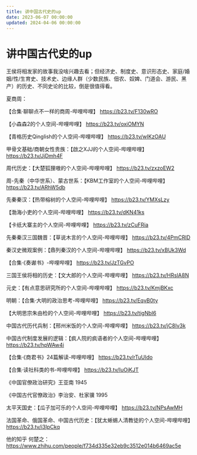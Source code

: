 ```yaml
---
title: 讲中国古代史的up
date: 2023-06-07 00:00:00
updated: 2024-04-06 00:00:00
---
```


# 讲中国古代史的up

王侯将相发家的故事我没啥兴趣去看；但经济史、制度史、意识形态史、家庭/婚姻/性/生育史、技术史、边缘人群（少数民族、佃农、奴婢、门道会、游民、黑产）的历史、不同史论的比较，倒是很值得看。

夏商周：

【合集·聊聊点不一样的商周-哔哩哔哩】 https://b23.tv/F130wRO

【小森森2的个人空间-哔哩哔哩】 https://b23.tv/oxiOMYN

【青格历史Qinglish的个人空间-哔哩哔哩】 https://b23.tv/wIKzOAU

甲骨文基础/商朝女性贵族：【啟之XJJ的个人空间-哔哩哔哩】 https://b23.tv/JjDmh4F

周代历史：【大楚狐狸嗷的个人空间-哔哩哔哩】 https://b23.tv/zxzoEW2

周-先秦（中华世系）、蒙古世系：【KBM工作室的个人空间-哔哩哔哩】 https://b23.tv/ARhW5db

先秦秦汉：【热带榕树的个人空间-哔哩哔哩】 https://b23.tv/YMXsLzy

【渤海小吏的个人空间-哔哩哔哩】 https://b23.tv/dKN41ks

【卡纸大寨主的个人空间-哔哩哔哩】 https://b23.tv/zCuFRia

先秦秦汉三国魏晋：【草说木言的个人空间-哔哩哔哩】 https://b23.tv/4PmCRlD

秦汉史微观案例：【鼎列秦汉的个人空间-哔哩哔哩】 https://b23.tv/xBUk3Wd

【合集·《奏谳书》-哔哩哔哩】 https://b23.tv/JzTGvPO

三国王侯将相的历史：【文大郎的个人空间-哔哩哔哩】 https://b23.tv/HRslA8N

元史：【有点意思研究所的个人空间-哔哩哔哩】 https://b23.tv/KmjBKxc

明朝：【合集·大明的政治思考-哔哩哔哩】 https://b23.tv/EqvB0ty

【大明思宗朱由检的个人空间-哔哩哔哩】 https://b23.tv/tigNbI6

中国古代历代兵制：【邢州米饭的个人空间-哔哩哔哩】 https://b23.tv/jC8Iv3k

中国古代制度发展的逻辑：【疯人院的疯语者的个人空间-哔哩哔哩】 https://b23.tv/hpWAw4i

【合集·《商君书》24篇解读-哔哩哔哩】 https://b23.tv/rTuUIdo

【合集·读社科类的书-哔哩哔哩】 https://b23.tv/IuOjKJT

《中国官僚政治研究》王亚南 1945

《中国古代官僚政治》李治安、杜家骥 1995

太平天国史：【瓜子加可乐的个人空间-哔哩哔哩】 https://b23.tv/NPsAwMH

法国革命、俄国革命、中国古代历史：【犹太蜥蜴人清教徒的个人空间-哔哩哔哩】 https://b23.tv/i3IpCkq

他的知乎 何楚之：https://www.zhihu.com/people/f734d335e32eb9c3512e014b6469ac5e

